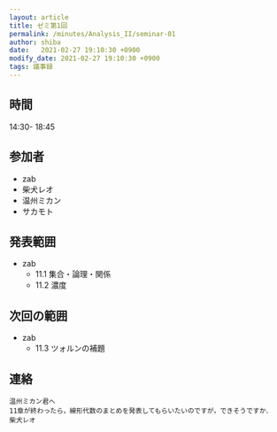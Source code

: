 ```yaml
---
layout: article
title: ゼミ第1回
permalink: /minutes/Analysis_II/seminar-01
author: shiba
date:   2021-02-27 19:10:30 +0900
modify_date: 2021-02-27 19:10:30 +0900
tags: 議事録
---
```



## 時間

14:30- 18:45

## 参加者

- zab
- 柴犬レオ
- 温州ミカン
- サカモト

## 発表範囲

- zab
  - 11.1 集合・論理・関係
  - 11.2 濃度

## 次回の範囲

- zab
  - 11.3 ツォルンの補題

## 連絡

    温州ミカン君へ
    11章が終わったら，線形代数のまとめを発表してもらいたいのですが，できそうですか．
    柴犬レオ

